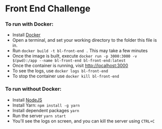 # Front End Challenge

### To run with Docker:
- Install [Docker](https://www.docker.com/get-started)
- Open a terminal, and set your working directory to the folder this file is in.
- Run `docker build -t bl-front-end .` This may take a few minutes
- Once the image is built, execute `docker run -p 3000:3000 -v $(pwd):/app --name bl-front-end bl-front-end:latest`
- Once the container is running, visit [http://localhost:3000](http://localhost:3000)
- To see the logs, use `docker logs bl-front-end`
- To stop the container use `docker kill bl-front-end`

### To run without Docker:
- Install [NodeJS](https://nodejs.org/en/download/)
- Install Yarn: `npm install -g yarn`
- Install dependent packages `yarn`
- Run the server `yarn start`
- You'll see the logs on screen, and you can kill the server using `CTRL+C`

